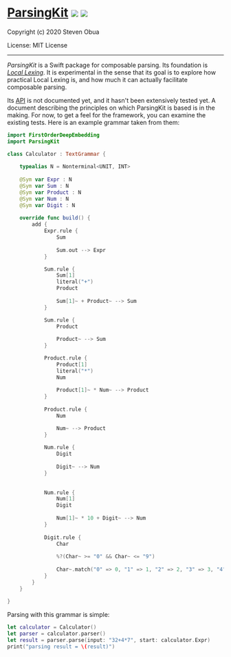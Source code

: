 # [ParsingKit](https://github.com/phlegmaticprogrammer/ParsingKit) ![](https://github.com/phlegmaticprogrammer/ParsingKit/workflows/macOS/badge.svg)  ![](https://github.com/phlegmaticprogrammer/ParsingKit/workflows/Linux/badge.svg) 

Copyright (c) 2020 Steven Obua

License: MIT License

---

*ParsingKit* is a Swift package for composable parsing. Its foundation is [*Local Lexing*](https://github.com/phlegmaticprogrammer/EarleyLocalLexing). 
It is experimental in the sense that its goal is to explore how practical Local Lexing is, and how much it can actually facilitate composable parsing.

Its [API](https://phlegmaticprogrammer.github.io/ParsingKit) is not documented yet, and it hasn't been extensively tested yet. A document describing the principles on which ParsingKit is based is in the making.
For now, to get a feel for the framework, you can examine the existing tests. Here is an example grammar taken from them:

```Swift
import FirstOrderDeepEmbedding
import ParsingKit

class Calculator : TextGrammar {
    
    typealias N = Nonterminal<UNIT, INT>
    
    @Sym var Expr : N
    @Sym var Sum : N
    @Sym var Product : N
    @Sym var Num : N
    @Sym var Digit : N
            
    override func build() {
        add {
            Expr.rule {
                Sum
                                
                Sum.out --> Expr
            }

            Sum.rule {
                Sum[1]
                literal("+")
                Product
                
                Sum[1]~ + Product~ --> Sum
            }

            Sum.rule {
                Product
                                
                Product~ --> Sum
            }

            Product.rule {
                Product[1]
                literal("*")
                Num
                
                Product[1]~ * Num~ --> Product
            }
            
            Product.rule {
                Num

                Num~ --> Product
            }
            
            Num.rule {
                Digit
                
                Digit~ --> Num
            }
            
            
            Num.rule {
                Num[1]
                Digit
                                    
                Num[1]~ * 10 + Digit~ --> Num
            }
            
            Digit.rule {
                Char
                
                %?(Char~ >= "0" && Char~ <= "9")
                                
                Char~.match("0" => 0, "1" => 1, "2" => 2, "3" => 3, "4" => 4, "5" => 5, "6" => 6, "7" => 7, "8" => 8, "9" => 9) --> Digit
            }
        }
    }
    
}

```

Parsing with this grammar is simple:

```Swift
let calculator = Calculator()
let parser = calculator.parser()
let result = parser.parse(input: "32+4*7", start: calculator.Expr)
print("parsing result = \(result)")
```


